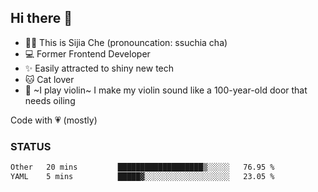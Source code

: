 ## Hi there 👋

- 🙋‍♀️ This is Sijia Che (pronouncation: ssuchia cha)
- 💻 Former Frontend Developer
- ✨ Easily attracted to shiny new tech
- 🐱 Cat lover
- 🌟 ~I play violin~ I make my violin sound like a 100-year-old door that needs oiling

Code with 💗 (mostly)

### STATUS
<!--START_SECTION:waka-->

```txt
Other   20 mins         ███████████████████▒░░░░░   76.95 %
YAML    5 mins          █████▓░░░░░░░░░░░░░░░░░░░   23.05 %
```

<!--END_SECTION:waka-->
